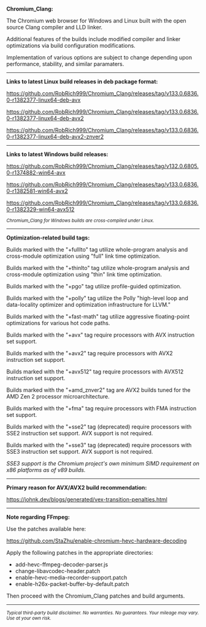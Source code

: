 **Chromium_Clang:**

The Chromium web browser for Windows and Linux built with the open source Clang compiler and LLD linker.

Additional features of the builds include modified compiler and linker optimizations via build configuration modifications.

Implementation of various options are subject to change depending upon performance, stability, and similar paramaters.

****

**Links to latest Linux build releases in deb package format:**

https://github.com/RobRich999/Chromium_Clang/releases/tag/v133.0.6836.0-r1382377-linux64-deb-avx

https://github.com/RobRich999/Chromium_Clang/releases/tag/v133.0.6836.0-r1382377-linux64-deb-avx2

https://github.com/RobRich999/Chromium_Clang/releases/tag/v133.0.6836.0-r1382377-linux64-deb-avx2-znver2

****

**Links to latest Windows build releases:**

https://github.com/RobRich999/Chromium_Clang/releases/tag/v132.0.6805.0-r1374882-win64-avx

https://github.com/RobRich999/Chromium_Clang/releases/tag/v133.0.6836.0-r1382581-win64-avx2

https://github.com/RobRich999/Chromium_Clang/releases/tag/v133.0.6836.0-r1382329-win64-avx512

<sub>*Chromium_Clang for Windows builds are cross-compiled under Linux.*</sub>

****

**Optimization-related build tags:**

Builds marked with the "+fulllto" tag utilize whole-program analysis and cross-module optimization using "full" link time optimization.

Builds marked with the "+thinlto" tag utilize whole-program analysis and cross-module optimization using "thin" link time optimization.

Builds marked with the "+pgo" tag utilize profile-guided optimization.

Builds marked with the "+polly" tag utilize the Polly "high-level loop and data-locality optimizer and optimization infrastructure for LLVM."

Builds marked with the "+fast-math" tag utilize aggressive floating-point optimizations for various hot code paths.

Builds marked with the "+avx" tag require processors with AVX instruction set support.

Builds marked with the "+avx2" tag require processors with AVX2 instruction set support.

Builds marked with the "+avx512" tag require processors with AVX512 instruction set support.

Builds marked with the "+amd_znver2" tag are AVX2 builds tuned for the AMD Zen 2 processor microarchitecture.

Builds marked with the "+fma" tag require processors with FMA instruction set support.

Builds marked with the "+sse2" tag (deprecated) require processors with SSE2 instruction set support. AVX support is not required.

Builds marked with the "+sse3" tag (deprecated) require processors with SSE3 instruction set support. AVX support is not required.

*SSE3 support is the Chromium project's own minimum SIMD requirement on x86 platforms as of v89 builds.*

****

**Primary reason for AVX/AVX2 build recommendation:**

https://johnk.dev/blogs/generated/vex-transition-penalties.html


****

**Note regarding FFmpeg:**

Use the patches available here:

https://github.com/StaZhu/enable-chromium-hevc-hardware-decoding

Apply the following patches in the appropriate directories:

* add-hevc-ffmpeg-decoder-parser.js
* change-libavcodec-header.patch
* enable-hevc-media-recorder-support.patch
* enable-h26x-packet-buffer-by-default.patch

Then proceed with the Chromium_Clang patches and build arguments.

****

<sub>*Typical third-party build disclaimer. No warranties. No guarantees. Your mileage may vary. Use at your own risk.*</sub>
